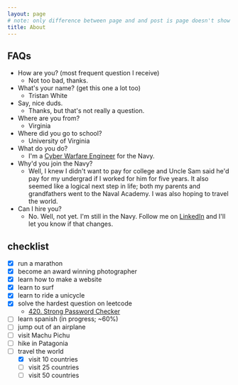 ```yaml
---
layout: page
# note: only difference between page and and post is page doesn't show publish date
title: About
---
```

## FAQs

- How are you? (most frequent question I receive)
	- Not too bad, thanks.
- What's your name? (get this one a lot too)
	- Tristan White
- Say, nice duds.
	- Thanks, but that's not really a question.
- Where are you from?
	- Virginia
- Where did you go to school?
	- University of Virginia
- What do you do?
	- I'm a [Cyber Warfare Engineer](https://youtu.be/k_z_K8a4tuM?si=ixGbbrxtarS3bETN) for the Navy.
- Why'd you join the Navy?
	- Well, I knew I didn't want to pay for college and Uncle Sam said he'd pay for my undergrad if I worked for him for five years. It also seemed like a logical next step in life; both my parents and grandfathers went to the Naval Academy. I was also hoping to travel the world.
- Can I hire you?
	- No. Well, not yet. I'm still in the Navy. Follow me on [LinkedIn](https://www.linkedin.com/in/tr15t4n) and I'll let you know if that changes.

## checklist

- [x] run a marathon
- [x] become an award winning photographer
- [x] learn how to make a website
- [x] learn to surf
- [x] learn to ride a unicycle
- [x] solve the hardest question on leetcode
	- [420. Strong Password Checker](https://leetcode.com/problems/strong-password-checker/description/)
- [ ] learn spanish (in progress; ~60%)
- [ ] jump out of an airplane
- [ ] visit Machu Pichu
- [ ] hike in Patagonia
- [ ] travel the world
	- [x] visit 10 countries
	- [ ] visit 25 countries
	- [ ] visit 50 countries
